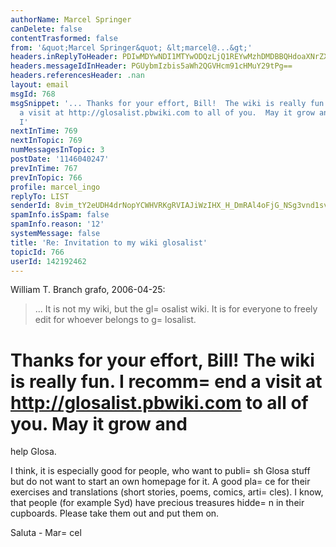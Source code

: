 ```yaml
---
authorName: Marcel Springer
canDelete: false
contentTrasformed: false
from: '&quot;Marcel Springer&quot; &lt;marcel@...&gt;'
headers.inReplyToHeader: PDIwMDYwNDI1MTYwODQzLjQ1REYwMzhDMDBBQHdoaXNrZXkuY29jZXZlLmNvbT4=
headers.messageIdInHeader: PGUybmIzbis5aWh2QGVHcm91cHMuY29tPg==
headers.referencesHeader: .nan
layout: email
msgId: 768
msgSnippet: '... Thanks for your effort, Bill!  The wiki is really fun.  I recommend
  a visit at http://glosalist.pbwiki.com to all of you.  May it grow and help Glosa.
  I'
nextInTime: 769
nextInTopic: 769
numMessagesInTopic: 3
postDate: '1146040247'
prevInTime: 767
prevInTopic: 766
profile: marcel_ingo
replyTo: LIST
senderId: 8vim_tY2eUDH4drNopYCWHVRKgRVIAJiWzIHX_H_DmRAl4oFjG_NSg3vnd1sv1jO6S1VmYJ9McbXCoB6dAiDQulRHLZR1JgJD5gYkraQ
spamInfo.isSpam: false
spamInfo.reason: '12'
systemMessage: false
title: 'Re: Invitation to my wiki glosalist'
topicId: 766
userId: 142192462
---
```



William T. Branch grafo, 2006-04-25: 
 > ... It is not my wiki, but the gl=
osalist wiki. It is for everyone
 > to freely edit for whoever belongs to g=
losalist.

Thanks for your effort, Bill!  The wiki is really fun.  I recomm=
end
a visit at http://glosalist.pbwiki.com to all of you.  May it grow and
=
help Glosa.  

I think, it is especially good for people, who want to publi=
sh Glosa
stuff but do not want to start an own homepage for it.  A good pla=
ce
for their exercises and translations (short stories, poems, comics,
arti=
cles).  I know, that people (for example Syd) have precious
treasures hidde=
n in their cupboards.  Please take them out and put
them on. 

Saluta - Mar=
cel 





